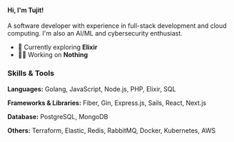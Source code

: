 #### Hi, I'm Tujit!

A software developer with experience in full-stack development and cloud computing. I'm also an AI/ML and cybersecurity enthusiast.

- 🌱 Currently exploring **Elixir**
- 👨‍💻 Working on **Nothing**

### Skills & Tools

**Languages:** Golang, JavaScript, Node.js, PHP, Elixir, SQL

**Frameworks & Libraries:** Fiber, Gin, Express.js, Sails, React, Next.js

**Database:** PostgreSQL, MongoDB

**Others:** Terraform, Elastic, Redis, RabbitMQ, Docker, Kubernetes, AWS
